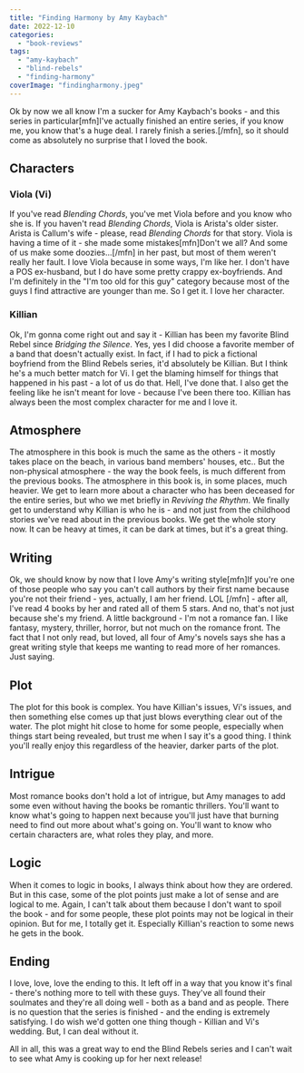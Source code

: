 ```yaml
---
title: "Finding Harmony by Amy Kaybach"
date: 2022-12-10
categories: 
  - "book-reviews"
tags: 
  - "amy-kaybach"
  - "blind-rebels"
  - "finding-harmony"
coverImage: "findingharmony.jpeg"
---
```


Ok by now we all know I'm a sucker for Amy Kaybach's books - and this series in particular\[mfn\]I've actually finished an entire series, if you know me, you know that's a huge deal. I rarely finish a series.\[/mfn\], so it should come as absolutely no surprise that I loved the book.

## Characters

### Viola (Vi)

If you've read _Blending Chords_, you've met Viola before and you know who she is. If you haven't read _Blending Chords_, Viola is Arista's older sister. Arista is Callum's wife - please, read _Blending Chords_ for that story. Viola is having a time of it - she made some mistakes\[mfn\]Don't we all? And some of us make some doozies...\[/mfn\] in her past, but most of them weren't really her fault. I love Viola because in some ways, I'm like her. I don't have a POS ex-husband, but I do have some pretty crappy ex-boyfriends. And I'm definitely in the "I'm too old for this guy" category because most of the guys I find attractive are younger than me. So I get it. I love her character.

### Killian

Ok, I'm gonna come right out and say it - Killian has been my favorite Blind Rebel since _Bridging the Silence_. Yes, yes I did choose a favorite member of a band that doesn't actually exist. In fact, if I had to pick a fictional boyfriend from the Blind Rebels series, it'd absolutely be Killian. But I think he's a much better match for Vi. I get the blaming himself for things that happened in his past - a lot of us do that. Hell, I've done that. I also get the feeling like he isn't meant for love - because I've been there too. Killian has always been the most complex character for me and I love it.

## Atmosphere

The atmosphere in this book is much the same as the others - it mostly takes place on the beach, in various band members' houses, etc.. But the non-physical atmosphere - the way the book feels, is much different from the previous books. The atmosphere in this book is, in some places, much heavier. We get to learn more about a character who has been deceased for the entire series, but who we met briefly in _Reviving the Rhythm_. We finally get to understand why Killian is who he is - and not just from the childhood stories we've read about in the previous books. We get the whole story now. It can be heavy at times, it can be dark at times, but it's a great thing.

## Writing

Ok, we should know by now that I love Amy's writing style\[mfn\]If you're one of those people who say you can't call authors by their first name because you're not their friend - yes, actually, I am her friend. LOL \[/mfn\] - after all, I've read 4 books by her and rated all of them 5 stars. And no, that's not just because she's my friend. A little background - I'm not a romance fan. I like fantasy, mystery, thriller, horror, but not much on the romance front. The fact that I not only read, but loved, all four of Amy's novels says she has a great writing style that keeps me wanting to read more of her romances. Just saying.

## Plot

The plot for this book is complex. You have Killian's issues, Vi's issues, and then something else comes up that just blows everything clear out of the water. The plot might hit close to home for some people, especially when things start being revealed, but trust me when I say it's a good thing. I think you'll really enjoy this regardless of the heavier, darker parts of the plot.

## Intrigue

Most romance books don't hold a lot of intrigue, but Amy manages to add some even without having the books be romantic thrillers. You'll want to know what's going to happen next because you'll just have that burning need to find out more about what's going on. You'll want to know who certain characters are, what roles they play, and more.

## Logic

When it comes to logic in books, I always think about how they are ordered. But in this case, some of the plot points just make a lot of sense and are logical to me. Again, I can't talk about them because I don't want to spoil the book - and for some people, these plot points may not be logical in their opinion. But for me, I totally get it. Especially Killian's reaction to some news he gets in the book.

## Ending

I love, love, love the ending to this. It left off in a way that you know it's final - there's nothing more to tell with these guys. They've all found their soulmates and they're all doing well - both as a band and as people. There is no question that the series is finished - and the ending is extremely satisfying. I do wish we'd gotten one thing though - Killian and Vi's wedding. But, I can deal without it.

All in all, this was a great way to end the Blind Rebels series and I can't wait to see what Amy is cooking up for her next release!
